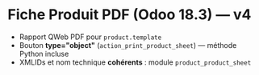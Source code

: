 # Fiche Produit PDF (Odoo 18.3) — v4

- Rapport QWeb PDF pour `product.template`
- Bouton **type="object"** (`action_print_product_sheet`) — méthode Python incluse
- XMLIDs et nom technique **cohérents** : module `product_product_sheet`